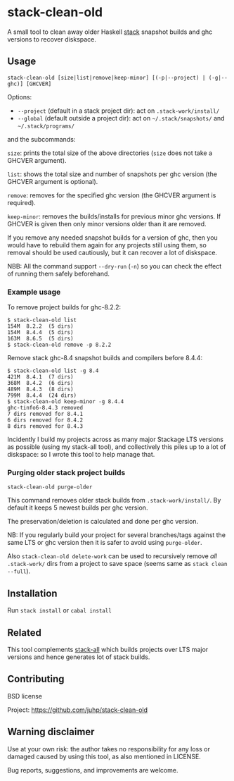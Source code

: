 # stack-clean-old

A small tool to clean away older Haskell [stack](https://docs.haskellstack.org)
snapshot builds and ghc versions to recover diskspace.

## Usage
```
stack-clean-old [size|list|remove|keep-minor] [(-p|--project) | (-g|--ghc)] [GHCVER]
```
Options:

- `--project` (default in a stack project dir): act on `.stack-work/install/`
- `--global` (default outside a project dir): act on `~/.stack/snapshots/` and `~/.stack/programs/`

and the subcommands:

`size`:
    prints the total size of the above directories
    (`size` does not take a GHCVER argument).

`list`:
    shows the total size and number of snapshots per ghc version
    (the GHCVER argument is optional).

`remove`:
    removes for the specified ghc version (the GHCVER argument is required).

`keep-minor`:
    removes the builds/installs for previous minor ghc versions.
    If GHCVER is given then only minor versions older than it are removed.

If you remove any needed snapshot builds for a version of ghc, then you would have to rebuild them again for any projects still using them, so removal should be used cautiously, but it can recover a lot of diskspace.

NBB: All the command support `--dry-run` (`-n`) so you can check the effect
of running them safely beforehand.

### Example usage
To remove project builds for ghc-8.2.2:
```
$ stack-clean-old list
154M  8.2.2  (5 dirs)
154M  8.4.4  (5 dirs)
163M  8.6.5  (5 dirs)
$ stack-clean-old remove -p 8.2.2
```

Remove stack ghc-8.4 snapshot builds and compilers before 8.4.4:
```
$ stack-clean-old list -g 8.4
421M  8.4.1  (7 dirs)
368M  8.4.2  (6 dirs)
489M  8.4.3  (8 dirs)
799M  8.4.4  (24 dirs)
$ stack-clean-old keep-minor -g 8.4.4
ghc-tinfo6-8.4.3 removed
7 dirs removed for 8.4.1
6 dirs removed for 8.4.2
8 dirs removed for 8.4.3
```

Incidently I build my projects across as many major Stackage LTS versions as possible (using my stack-all tool), and collectively this piles up to a lot of diskspace: so I wrote this tool to help manage that.

### Purging older stack project builds
```
stack-clean-old purge-older
```
This command removes older stack builds from `.stack-work/install/`.
By default it keeps 5 newest builds per ghc version.

The preservation/deletion is calculated and done per ghc version.

NB: If you regularly build your project for several branches/tags against the same LTS or ghc version then it is safer to avoid using `purge-older`.

Also `stack-clean-old delete-work` can be used to recursively remove
_all_ `.stack-work/` dirs from a project to save space (seems same as `stack clean --full`).

## Installation

Run `stack install` or `cabal install`

## Related
This tool complements [stack-all](https://hackage.haskell.org/package/stack-all)
which builds projects over LTS major versions and hence generates lot of stack builds.

## Contributing
BSD license

Project: https://github.com/juhp/stack-clean-old

## Warning disclaimer
Use at your own risk: the author takes no responsibility for any loss or damaged caused by using this tool, as also mentioned in LICENSE.

Bug reports, suggestions, and improvements are welcome.
